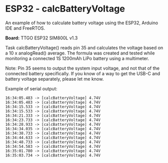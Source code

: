 # ESP32 - calcBatteryVoltage

An example of how to calculate battery voltage using the ESP32, Arduino IDE and FreeRTOS. 

**Board:** TTGO ESP32 SIM800L v1.3

Task calcBatteryVoltage() reads pin 35 and calculates the voltage based on a 10 x analogRead() average.
The formula was created and tested while monitoring a connected 1S 1200mAh LiPo battery using a multimeter.  

Note: Pin 35 seems to output the system input voltage, and not that of the connected battery specifically.
If you know of a way to get the USB-C and battery voltage separately, please let me know. 
 
Example of serial output: 

```
16:34:05.483 -> [calcBatteryVoltage] 4.74V
16:34:05.483 -> [calcBatteryVoltage] 4.74V
16:34:15.533 -> [calcBatteryVoltage] 4.74V
16:34:15.533 -> [calcBatteryVoltage] 4.74V
16:34:21.333 -> [calcBatteryVoltage] 4.74V
16:34:23.733 -> [calcBatteryVoltage] 4.74V
16:34:28.933 -> [calcBatteryVoltage] 4.74V
16:34:34.035 -> [calcBatteryVoltage] 4.74V
16:34:38.733 -> [calcBatteryVoltage] 4.74V
16:34:44.633 -> [calcBatteryVoltage] 4.74V
16:34:48.733 -> [calcBatteryVoltage] 4.74V
16:34:54.583 -> [calcBatteryVoltage] 4.74V
16:35:01.780 -> [calcBatteryVoltage] 4.74V
16:35:03.734 -> [calcBatteryVoltage] 4.74V

```